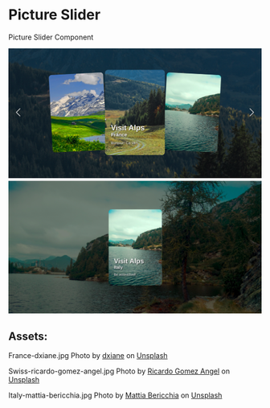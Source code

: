 # Picture Slider   
Picture Slider Component 

![Pre-transition screenshot](./assets/readMe/pre.png)
![Transition screenshot](./assets/readMe/past.png)

## Assets: 
France-dxiane.jpg Photo by <a href="https://unsplash.com/@dxiane?utm_source=unsplash&utm_medium=referral&utm_content=creditCopyText">dxiane</a> on <a href="https://unsplash.com/photos/Gfec0OXXmn8?utm_source=unsplash&utm_medium=referral&utm_content=creditCopyText">Unsplash</a>
  
  
Swiss-ricardo-gomez-angel.jpg Photo by <a href="https://unsplash.com/es/@rgaleriacom?utm_source=unsplash&utm_medium=referral&utm_content=creditCopyText">Ricardo Gomez Angel</a> on <a href="https://unsplash.com/photos/58uZCE8zrdk?utm_source=unsplash&utm_medium=referral&utm_content=creditCopyText">Unsplash</a>
  
Italy-mattia-bericchia.jpg Photo by <a href="https://unsplash.com/@mattiabericchia?utm_source=unsplash&utm_medium=referral&utm_content=creditCopyText">Mattia Bericchia</a> on <a href="https://unsplash.com/photos/hGOU4Lz5J-U?utm_source=unsplash&utm_medium=referral&utm_content=creditCopyText">Unsplash</a>
  
